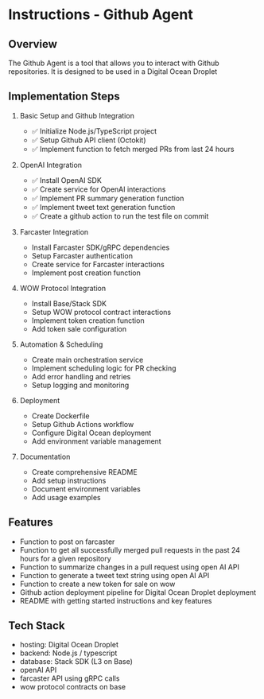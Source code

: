 # Instructions - Github Agent

## Overview

The Github Agent is a tool that allows you to interact with Github repositories. It is designed to be used in a Digital Ocean Droplet

## Implementation Steps

1. Basic Setup and Github Integration

   - ✅ Initialize Node.js/TypeScript project
   - ✅ Setup Github API client (Octokit)
   - ✅ Implement function to fetch merged PRs from last 24 hours

2. OpenAI Integration

   - ✅ Install OpenAI SDK
   - ✅ Create service for OpenAI interactions
   - ✅ Implement PR summary generation function
   - ✅ Implement tweet text generation function
   - ✅ Create a github action to run the test file on commit

3. Farcaster Integration

   - Install Farcaster SDK/gRPC dependencies
   - Setup Farcaster authentication
   - Create service for Farcaster interactions
   - Implement post creation function

4. WOW Protocol Integration

   - Install Base/Stack SDK
   - Setup WOW protocol contract interactions
   - Implement token creation function
   - Add token sale configuration

5. Automation & Scheduling

   - Create main orchestration service
   - Implement scheduling logic for PR checking
   - Add error handling and retries
   - Setup logging and monitoring

6. Deployment

   - Create Dockerfile
   - Setup Github Actions workflow
   - Configure Digital Ocean deployment
   - Add environment variable management

7. Documentation
   - Create comprehensive README
   - Add setup instructions
   - Document environment variables
   - Add usage examples

## Features

- Function to post on farcaster
- Function to get all successfully merged pull requests in the past 24 hours for a given repository
- Function to summarize changes in a pull request using open AI API
- Function to generate a tweet text string using open AI API
- Function to create a new token for sale on wow
- Github action deployment pipeline for Digital Ocean Droplet deployment
- README with getting started instructions and key features

## Tech Stack

- hosting: Digital Ocean Droplet
- backend: Node.js / typescript
- database: Stack SDK (L3 on Base)
- openAI API
- farcaster API using gRPC calls
- wow protocol contracts on base
